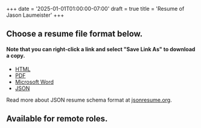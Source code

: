 +++
date = '2025-01-01T01:00:00-07:00'
draft = true
title = 'Resume of Jason Laumeister'
+++
## Choose a resume file format below.
#### Note that you can right-click a link and select "Save Link As" to download a copy.

* [HTML](resume-jason-laumeister.html)
* [PDF](resume-jason-laumeister.pdf)
* [Microsoft Word](resume-jason-laumeister.doc)
* [JSON](resume-jason-laumeister.json)

Read more about JSON resume schema format at [jsonresume.org](https://jsonresume.org/schema/).

## Available for remote roles.